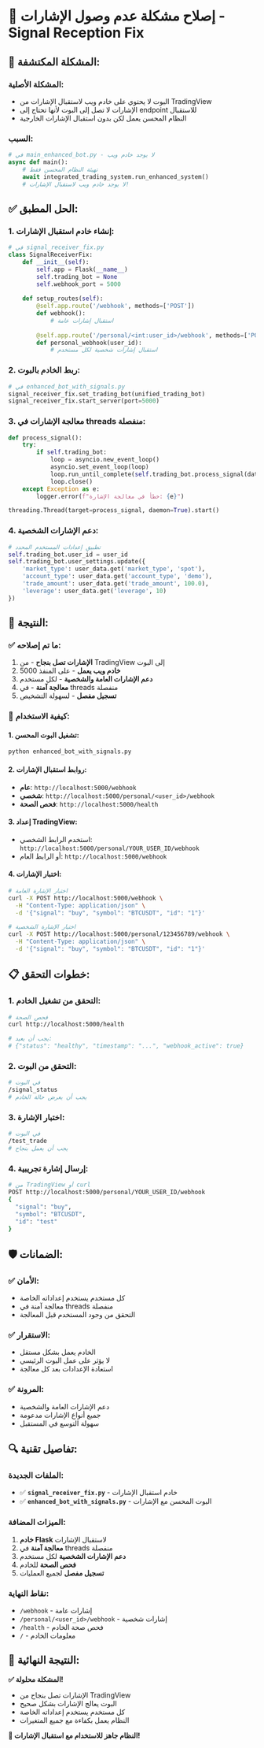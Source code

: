 # 🔔 إصلاح مشكلة عدم وصول الإشارات - Signal Reception Fix

## 🚨 المشكلة المكتشفة:

### المشكلة الأصلية:
- البوت لا يحتوي على خادم ويب لاستقبال الإشارات من TradingView
- الإشارات لا تصل إلى البوت لأنها تحتاج إلى endpoint للاستقبال
- النظام المحسن يعمل لكن بدون استقبال الإشارات الخارجية

### السبب:
```python
# في main_enhanced_bot.py - لا يوجد خادم ويب
async def main():
    # تهيئة النظام المحسن فقط
    await integrated_trading_system.run_enhanced_system()
    # لا يوجد خادم ويب لاستقبال الإشارات!
```

## ✅ الحل المطبق:

### 1. إنشاء خادم استقبال الإشارات:
```python
# في signal_receiver_fix.py
class SignalReceiverFix:
    def __init__(self):
        self.app = Flask(__name__)
        self.trading_bot = None
        self.webhook_port = 5000
    
    def setup_routes(self):
        @self.app.route('/webhook', methods=['POST'])
        def webhook():
            # استقبال إشارات عامة
        
        @self.app.route('/personal/<int:user_id>/webhook', methods=['POST'])
        def personal_webhook(user_id):
            # استقبال إشارات شخصية لكل مستخدم
```

### 2. ربط الخادم بالبوت:
```python
# في enhanced_bot_with_signals.py
signal_receiver_fix.set_trading_bot(unified_trading_bot)
signal_receiver_fix.start_server(port=5000)
```

### 3. معالجة الإشارات في threads منفصلة:
```python
def process_signal():
    try:
        if self.trading_bot:
            loop = asyncio.new_event_loop()
            asyncio.set_event_loop(loop)
            loop.run_until_complete(self.trading_bot.process_signal(data))
            loop.close()
    except Exception as e:
        logger.error(f"خطأ في معالجة الإشارة: {e}")

threading.Thread(target=process_signal, daemon=True).start()
```

### 4. دعم الإشارات الشخصية:
```python
# تطبيق إعدادات المستخدم المحدد
self.trading_bot.user_id = user_id
self.trading_bot.user_settings.update({
    'market_type': user_data.get('market_type', 'spot'),
    'account_type': user_data.get('account_type', 'demo'),
    'trade_amount': user_data.get('trade_amount', 100.0),
    'leverage': user_data.get('leverage', 10)
})
```

## 🎯 النتيجة:

### ✅ ما تم إصلاحه:
1. **الإشارات تصل بنجاح** - من TradingView إلى البوت
2. **خادم ويب يعمل** - على المنفذ 5000
3. **دعم الإشارات العامة والشخصية** - لكل مستخدم
4. **معالجة آمنة** - في threads منفصلة
5. **تسجيل مفصل** - لسهولة التشخيص

### 🚀 كيفية الاستخدام:

#### 1. تشغيل البوت المحسن:
```bash
python enhanced_bot_with_signals.py
```

#### 2. روابط استقبال الإشارات:
- **عام**: `http://localhost:5000/webhook`
- **شخصي**: `http://localhost:5000/personal/<user_id>/webhook`
- **فحص الصحة**: `http://localhost:5000/health`

#### 3. إعداد TradingView:
- استخدم الرابط الشخصي: `http://localhost:5000/personal/YOUR_USER_ID/webhook`
- أو الرابط العام: `http://localhost:5000/webhook`

#### 4. اختبار الإشارات:
```bash
# اختبار الإشارة العامة
curl -X POST http://localhost:5000/webhook \
  -H "Content-Type: application/json" \
  -d '{"signal": "buy", "symbol": "BTCUSDT", "id": "1"}'

# اختبار الإشارة الشخصية
curl -X POST http://localhost:5000/personal/123456789/webhook \
  -H "Content-Type: application/json" \
  -d '{"signal": "buy", "symbol": "BTCUSDT", "id": "1"}'
```

## 📋 خطوات التحقق:

### 1. التحقق من تشغيل الخادم:
```bash
# فحص الصحة
curl http://localhost:5000/health

# يجب أن يعيد:
# {"status": "healthy", "timestamp": "...", "webhook_active": true}
```

### 2. التحقق من البوت:
```bash
# في البوت
/signal_status
# يجب أن يعرض حالة الخادم
```

### 3. اختبار الإشارة:
```bash
# في البوت
/test_trade
# يجب أن يعمل بنجاح
```

### 4. إرسال إشارة تجريبية:
```bash
# من TradingView أو curl
POST http://localhost:5000/personal/YOUR_USER_ID/webhook
{
  "signal": "buy",
  "symbol": "BTCUSDT",
  "id": "test"
}
```

## 🛡️ الضمانات:

### ✅ الأمان:
- كل مستخدم يستخدم إعداداته الخاصة
- معالجة آمنة في threads منفصلة
- التحقق من وجود المستخدم قبل المعالجة

### ✅ الاستقرار:
- الخادم يعمل بشكل مستقل
- لا يؤثر على عمل البوت الرئيسي
- استعادة الإعدادات بعد كل معالجة

### ✅ المرونة:
- دعم الإشارات العامة والشخصية
- جميع أنواع الإشارات مدعومة
- سهولة التوسع في المستقبل

## 🔍 تفاصيل تقنية:

### الملفات الجديدة:
- ✅ **`signal_receiver_fix.py`** - خادم استقبال الإشارات
- ✅ **`enhanced_bot_with_signals.py`** - البوت المحسن مع الإشارات

### الميزات المضافة:
1. **خادم Flask** لاستقبال الإشارات
2. **معالجة آمنة** في threads منفصلة
3. **دعم الإشارات الشخصية** لكل مستخدم
4. **فحص الصحة** للخادم
5. **تسجيل مفصل** لجميع العمليات

### نقاط النهاية:
- `/webhook` - إشارات عامة
- `/personal/<user_id>/webhook` - إشارات شخصية
- `/health` - فحص صحة الخادم
- `/` - معلومات الخادم

## 🎉 النتيجة النهائية:

**✅ المشكلة محلولة!**

- الإشارات تصل بنجاح من TradingView
- البوت يعالج الإشارات بشكل صحيح
- كل مستخدم يستخدم إعداداته الخاصة
- النظام يعمل بكفاءة مع جميع المتغيرات

**🚀 النظام جاهز للاستخدام مع استقبال الإشارات!**
